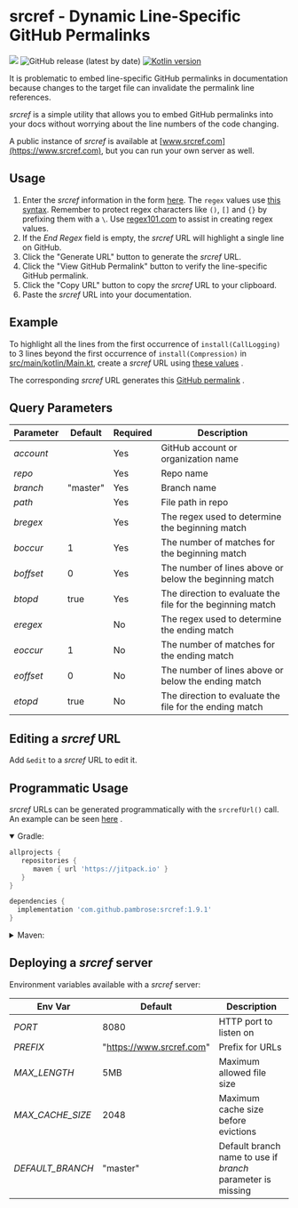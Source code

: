 # srcref - Dynamic Line-Specific GitHub Permalinks

[![](https://jitpack.io/v/pambrose/srcref.svg)](https://jitpack.io/#pambrose/srcref)
![GitHub release (latest by date)](https://img.shields.io/github/v/release/pambrose/srcref)
[![Kotlin version](https://img.shields.io/badge/kotlin-2.1.0-red?logo=kotlin)](http://kotlinlang.org)

It is problematic to embed line-specific GitHub permalinks in documentation because
changes to the target file can invalidate the permalink line references.

_srcref_ is a simple utility that allows you to embed GitHub permalinks into your
docs without worrying about the line numbers of the code changing.

A public instance of _srcref_ is available at [www.srcref.com](https://www.srcref.com),
but you can run your own server as well.

## Usage

1) Enter the _srcref_ information in the form [here](https://www.srcref.com).
   The `regex` values use [this syntax](https://docs.oracle.com/javase/8/docs/api/java/util/regex/Pattern.html).
   Remember to protect regex characters like `()`, `[]` and `{}` by prefixing them with a `\`.
   Use [regex101.com](https://regex101.com) to assist in creating regex values.
2) If the _End_ _Regex_ field is empty, the _srcref_ URL will highlight a single line on GitHub.
3) Click the "Generate URL" button to generate the _srcref_ URL.
4) Click the "View GitHub Permalink" button to verify the line-specific GitHub permalink.
5) Click the "Copy URL" button to copy the _srcref_ URL to your clipboard.
6) Paste the _srcref_ URL into your documentation.

## Example

To highlight all the lines from the first occurrence
of `install(CallLogging)` to 3 lines beyond the first occurrence of `install(Compression)` in
[src/main/kotlin/Main.kt](https://github.com/pambrose/srcref/blob/master/src/main/kotlin/com/pambrose/srcref/Main.kt),
create a _srcref_ URL using
[these values](https://www.srcref.com/edit?account=pambrose&repo=srcref&branch=master&path=src%2Fmain%2Fkotlin%2Fcom%2Fpambrose%2Fsrcref%2FMain.kt&bregex=install%5C%28CallLogging%5C%29&boccur=1&boffset=0&btopd=true&eregex=install%5C%28Compression%5C%29&eoccur=1&eoffset=3&etopd=false)
.

The corresponding _srcref_ URL generates this
[GitHub permalink](https://www.srcref.com/github?account=pambrose&repo=srcref&branch=master&path=src%2Fmain%2Fkotlin%2Fcom%2Fpambrose%2Fsrcref%2FMain.kt&bregex=install%5C%28CallLogging%5C%29&boccur=1&boffset=0&btopd=true&eregex=install%5C%28Compression%5C%29&eoccur=1&eoffset=3&etopd=false)
.

## Query Parameters

| Parameter | Default  | Required | Description                                                |
|-----------|----------|----------|------------------------------------------------------------|
| _account_ |          | Yes      | GitHub account or organization name                        |
| _repo_    |          | Yes      | Repo name                                                  |
| _branch_  | "master" | Yes      | Branch name                                                |
| _path_    |          | Yes      | File path in repo                                          |
| _bregex_  |          | Yes      | The regex used to determine the beginning match            |
| _boccur_  | 1        | Yes      | The number of matches for the beginning match              |
| _boffset_ | 0        | Yes      | The number of lines above or below the beginning match     |
| _btopd_   | true     | Yes      | The direction to evaluate the file for the beginning match |
| _eregex_  |          | No       | The regex used to determine the ending match               |
| _eoccur_  | 1        | No       | The number of matches for the ending match                 |
| _eoffset_ | 0        | No       | The number of lines above or below the ending match        |
| _etopd_   | true     | No       | The direction to evaluate the file for the ending match    |

## Editing a _srcref_ URL

Add `&edit` to a _srcref_ URL to edit it.

## Programmatic Usage

_srcref_ URLs can be generated programmatically with the `srcrefUrl()` call. An example can be seen
[here](https://www.srcref.com/github?account=kslides&repo=kslides&branch=master&path=kslides-core%2Fsrc%2Fmain%2Fkotlin%2Fcom%2Fkslides%2FPresentation.kt&bregex=srcrefUrl%5C%28&boccur=1&boffset=0&btopd=true&eregex=escapeHtml4+%3D+true&eoccur=1&eoffset=1&etopd=true)
.

<details open>
<summary>Gradle:</summary>

```groovy
allprojects {
   repositories {
      maven { url 'https://jitpack.io' }
   }
}
```

```groovy
dependencies {
  implementation 'com.github.pambrose:srcref:1.9.1'
}
```

</details>


<details>
<summary>Maven:</summary>

```xml

<repositories>
   <repository>
      <id>jitpack.io</id>
      <url>https://jitpack.io</url>
   </repository>
</repositories>
```

```xml

<dependency>
   <groupId>com.github.pambrose</groupId>
   <artifactId>srcref</artifactId>
  <version>1.9.1</version>
</dependency>
```

</details>

## Deploying a _srcref_ server

Environment variables available with a _srcref_ server:

| Env Var          | Default                  | Description                                                 |
|------------------|--------------------------|-------------------------------------------------------------|
| _PORT_           | 8080                     | HTTP port to listen on                                      |
| _PREFIX_         | "https://www.srcref.com" | Prefix for URLs                                             |
| _MAX_LENGTH_     | 5MB                      | Maximum allowed file size                                   |
| _MAX_CACHE_SIZE_ | 2048                     | Maximum cache size before evictions                         |
| _DEFAULT_BRANCH_ | "master"                 | Default branch name to use if _branch_ parameter is missing |

